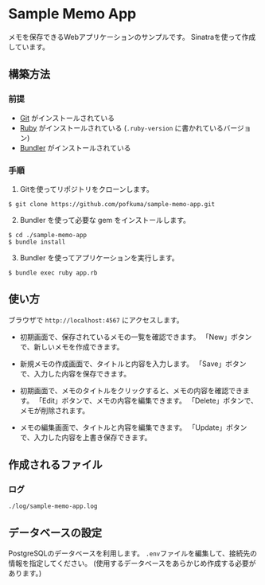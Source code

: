 # Sample Memo App
メモを保存できるWebアプリケーションのサンプルです。
Sinatraを使って作成しています。

## 構築方法
### 前提
- [Git](https://git-scm.com/) がインストールされている
- [Ruby](https://www.ruby-lang.org/) がインストールされている (`.ruby-version` に書かれているバージョン)
- [Bundler](https://bundler.io/) がインストールされている

### 手順
1. Gitを使ってリポジトリをクローンします。
```
$ git clone https://github.com/pofkuma/sample-memo-app.git
```

2. Bundler を使って必要な gem をインストールします。
```
$ cd ./sample-memo-app
$ bundle install
```

3. Bundler を使ってアプリケーションを実行します。
```
$ bundle exec ruby app.rb
```

## 使い方
ブラウザで `http://localhost:4567` にアクセスします。

- 初期画面で、保存されているメモの一覧を確認できます。
「New」ボタンで、新しいメモを作成できます。

- 新規メモの作成画面で、タイトルと内容を入力します。
「Save」ボタンで、入力した内容を保存できます。

- 初期画面で、メモのタイトルをクリックすると、メモの内容を確認できます。
「Edit」ボタンで、メモの内容を編集できます。
「Delete」ボタンで、メモが削除されます。

- メモの編集画面で、タイトルと内容を編集できます。
「Update」ボタンで、入力した内容を上書き保存できます。

## 作成されるファイル
### ログ
```
./log/sample-memo-app.log
```

## データベースの設定
PostgreSQLのデータベースを利用します。
`.env`ファイルを編集して、接続先の情報を指定してください。
(使用するデータベースをあらかじめ作成する必要があります。)
